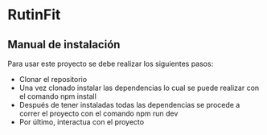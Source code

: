 # RutinFit

## Manual de instalación

Para usar este proyecto se debe realizar los siguientes pasos:
- Clonar el repositorio
- Una vez clonado instalar las dependencias lo cual se puede realizar con el comando npm install
- Después de tener instaladas todas las dependencias se procede a correr el proyecto con el comando npm run dev
- Por último, interactua con el proyecto
